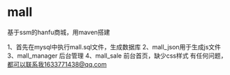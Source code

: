 # mall
基于ssm的hanfu商城，用maven搭建

1、首先在mysql中执行mall.sql文件，生成数据库
2、mall_json用于生成js文件
3、mall_manager   后台管理
4、mall_sale  前台首页，缺少css样式
有任何问题，都可以联系我1633771438@qq.com
